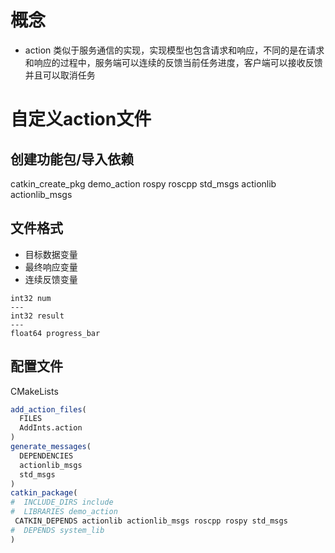 # 概念

- action 类似于服务通信的实现，实现模型也包含请求和响应，不同的是在请求和响应的过程中，服务端可以连续的反馈当前任务进度，客户端可以接收反馈并且可以取消任务

# 自定义action文件

## 创建功能包/导入依赖

catkin_create_pkg demo_action rospy roscpp std_msgs actionlib actionlib_msgs

## 文件格式

- 目标数据变量
- 最终响应变量
- 连续反馈变量

```action
int32 num
---
int32 result
---
float64 progress_bar
```

## 配置文件

CMakeLists

```cmake
add_action_files(
  FILES
  AddInts.action
)
generate_messages(
  DEPENDENCIES
  actionlib_msgs  
  std_msgs
)
catkin_package(
#  INCLUDE_DIRS include
#  LIBRARIES demo_action
 CATKIN_DEPENDS actionlib actionlib_msgs roscpp rospy std_msgs
#  DEPENDS system_lib
)
```

